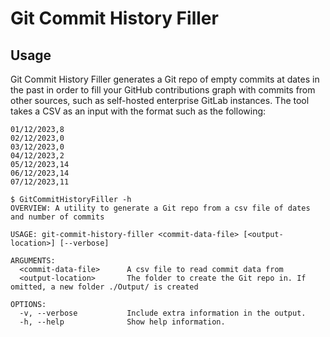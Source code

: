 # Git Commit History Filler

## Usage
Git Commit History Filler generates a Git repo of empty commits at dates in the past in order to fill your GitHub contributions graph with commits from other sources, such as self-hosted enterprise GitLab instances. The tool takes a CSV as an input with the format such as the following:

```csv
01/12/2023,8
02/12/2023,0
03/12/2023,0
04/12/2023,2
05/12/2023,14
06/12/2023,14
07/12/2023,11
```

```console
$ GitCommitHistoryFiller -h
OVERVIEW: A utility to generate a Git repo from a csv file of dates and number of commits

USAGE: git-commit-history-filler <commit-data-file> [<output-location>] [--verbose]

ARGUMENTS:
  <commit-data-file>      A csv file to read commit data from
  <output-location>       The folder to create the Git repo in. If omitted, a new folder ./Output/ is created

OPTIONS:
  -v, --verbose           Include extra information in the output.
  -h, --help              Show help information.
```